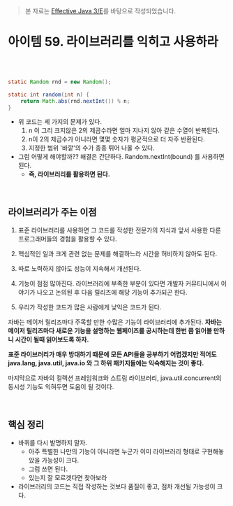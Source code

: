 > 본 자료는 [Effective Java 3/E]()를 바탕으로 작성되었습니다.

# 아이템 59. 라이브러리를 익히고 사용하라

<br>

<br>

```java
static Random rnd = new Random();

static int random(int n) {
    return Math.abs(rnd.nextInt()) % n;
}
```
* 위 코드는 세 가지의 문제가 있다.
  1.  n 이 그리 크지않은 2의 제곱수라면 얼마 지나지 않아 같은 수열이 반복된다.
  2.  n이 2의 제곱수가 아니라면 몇몇 숫자가 평균적으로 더 자주 반환된다.
  3.  지정한 범위 '바깥'의 수가 종종 튀어 나올 수 있다.
* 그럼 어떻게 해야할까?? 해결은 간단하다. Random.nextInt(bound) 를 사용하면 된다.
  * **즉, 라이브러리를 활용하면 된다.** 

<br>

## 라이브러리가 주는 이점
1. 표준 라이브러리를 사용하면 그 코드를 작성한 전문가의 지식과 앞서 사용한 다른 프로그래머들의 경험을 활용할 수 있다.

2. 핵심적인 일과 크게 관련 없는 문제를 해결하느라 시간을 허비하지 않아도 된다.

3. 따로 노력하지 않아도 성능이 지속해서 개선된다.

4. 기능이 점점 많아진다.
라이브러리에 부족한 부분이 있다면 개발자 커뮤티니에서 이야기가 나오고 논의된 후 다음 릴리즈에 해당 기능이 추가되곤 한다.

5. 우리가 작성한 코드가 많은 사람에게 낯익은 코드가 된다.

자바는 메이저 릴리즈마다 주목할 만한 수많은 기능이 라이브러리에 추가된다. **자바는 메이저 릴리즈마다 새로운 기능을 설명하는 웹페이즈를 공시하는데 한번 쯤 읽어볼 만하니 시간이 될때 읽어보도록 하자.**

**표준 라이브러리가 매우 방대하기 떄문에 모든 API들을 공부하기 어렵겠지만 적어도 java.lang, java.util, java.io 와 그 하위 패키지들에는 익숙해지는 것이 좋다.**

마지막으로 자바의 컬렉션 프레임워크와 스트림 라이브러리, java.util.concurrent의 동시성 기능도 익혀두면 도움이 될 것이다.

<br>

## 핵심 정리
* 바퀴를 다시 발명하지 말자.
  * 아주 특별한 나만의 기능이 아니라면 누군가 이미 라이브러리 형태로 구현해놓았을 가능성이 크다.
  * 그럼 쓰면 된다.
  * 있는지 잘 모르겟다면 찾아보라
* 라이브러리의 코드는 직접 작성하는 것보다 품질이 좋고, 점차 개선될 가능성이 크다.